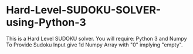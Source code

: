 # Hard-Level-SUDOKU-SOLVER-using-Python-3
This is a Hard Level SUDOKU solver. 
You will require:
Python 3 and Numpy
To Provide Sudoku Input give 1d Numpy Array with "0" implying "empty".

